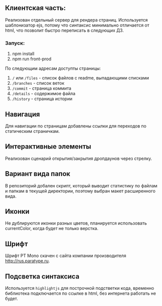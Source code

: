 ## Клиентская часть:

Реализован отдельный сервер для рендера страниц.
Используется шаблонизатор ejs, потому что синтаксис минимально отличается от html, что позволит быстро переписать в следующих ДЗ.

### Запуск:
1. npm install
1. npm run front-prod

По следующим адресам доступты страницы:
1. `/` или `/files` - список файлов c readme, выпадающими списками
1. `/branches` - список веток
1. `/commit` - страница коммита
1. `/details` - содержимое файла
1. `/history` - страница истории

## Навигация
Для навигации по страницам добавлены ссылки для переходов по статическим страничкам.

## Интерактивные элементы
Реализован сценарий открытия/закрытия дропдаунов через стрелку.

## Вариант вида папок

В репозиторий добален скрипт, который выводит статистику по файлам и папкам в текущей директории, поэтому выбран макет расширенного вида.

## Иконки

Не дублируются иконки разных цветов, планируется использовать currentColor, когда будет не только верстка.

## Шрифт
Шрифт PT Mono скачен с сайта компании производителя http://rus.paratype.ru.

## Подсветка синтаксиса
Используется `highlightjs` для построчной подстветки кода, временно библиотека подключается по ссылке в html, без интернета работать не будет.
